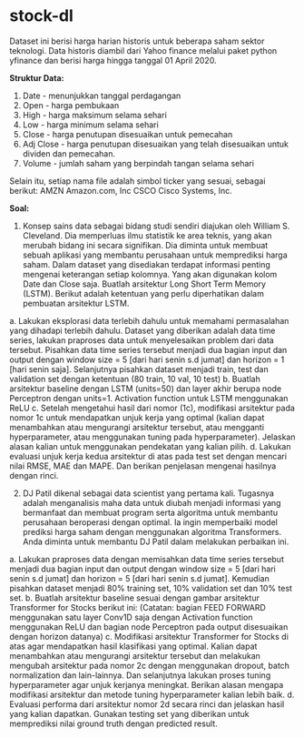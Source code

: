 # stock-dl

Dataset ini berisi harga harian historis untuk beberapa saham sektor teknologi. Data historis diambil dari Yahoo finance melalui paket python yfinance dan berisi harga hingga tanggal 01 April 2020. 

**Struktur Data:**
1. Date - menunjukkan tanggal perdagangan
2. Open - harga pembukaan
3. High - harga maksimum selama sehari
4. Low - harga minimum selama sehari
5. Close - harga penutupan disesuaikan untuk pemecahan
6. Adj Close - harga penutupan disesuaikan yang telah disesuaikan untuk dividen dan pemecahan.
7. Volume - jumlah saham yang berpindah tangan selama sehari

Selain itu, setiap nama file adalah simbol ticker yang sesuai, sebagai berikut:
AMZN Amazon.com, Inc
CSCO Cisco Systems, Inc.

**Soal:**
1. Konsep sains data sebagai bidang studi sendiri diajukan oleh William S. Cleveland. Dia memperluas ilmu statistik ke area teknis, yang akan merubah bidang ini secara signifikan. Dia diminta untuk membuat sebuah aplikasi yang membantu perusahaan untuk memprediksi harga saham. Dalam dataset yang disediakan terdapat informasi penting mengenai keterangan setiap kolomnya. Yang akan digunakan kolom Date dan Close saja. Buatlah arsitektur Long Short Term Memory (LSTM). Berikut adalah ketentuan yang perlu diperhatikan dalam pembuatan arsitektur LSTM.

a. Lakukan eksplorasi data terlebih dahulu untuk memahami permasalahan yang dihadapi terlebih dahulu. Dataset yang diberikan adalah data time series, lakukan praproses data untuk menyelesaikan problem dari data tersebut. Pisahkan data time series tersebut menjadi dua bagian input dan output dengan window size = 5 [dari hari senin s.d jumat] dan horizon = 1 [hari senin saja]. Selanjutnya pisahkan dataset menjadi train, test dan validation set dengan ketentuan (80 train, 10 val, 10 test)
b. Buatlah arsitektur baseline dengan LSTM (units=50) dan layer akhir berupa node Perceptron dengan units=1. Activation function untuk LSTM menggunakan ReLU
c. Setelah mengetahui hasil dari nomor (1c), modifikasi arsitektur pada nomor 1c untuk mendapatkan unjuk kerja yang optimal (kalian dapat menambahkan atau mengurangi arsitektur tersebut, atau mengganti hyperparameter, atau menggunakan tuning pada hyperparameter). Jelaskan alasan kalian untuk menggunakan pendekatan yang kalian pilih.
d. Lakukan evaluasi unjuk kerja kedua arsitektur di atas pada test set dengan mencari nilai RMSE, MAE dan MAPE. Dan berikan penjelasan mengenai hasilnya dengan rinci.


2. DJ Patil dikenal sebagai data scientist yang pertama kali. Tugasnya adalah menganalisis maha data untuk diubah menjadi informasi yang bermanfaat dan membuat program serta algoritma untuk membantu perusahaan beroperasi dengan optimal. Ia ingin memperbaiki model prediksi harga saham dengan menggunakan algoritma Transformers. Anda diminta untuk membantu DJ Patil dalam melakukan perbaikan ini.

a. Lakukan praproses data dengan memisahkan data time series tersebut menjadi dua bagian input dan output dengan window size = 5 [dari hari senin s.d jumat] dan horizon = 5 [dari hari senin s.d jumat]. Kemudian pisahkan dataset menjadi 80% training set, 10% validation set dan 10% test set.
b. Buatlah arsitektur baseline sesuai dengan gambar arsitektur Transformer for Stocks berikut ini: (Catatan: bagian FEED FORWARD menggunakan satu layer Conv1D saja dengan Activation function menggunakan ReLU dan bagian node Perceptron pada output disesuaikan dengan horizon datanya)
c. Modifikasi arsitektur Transformer for Stocks di atas agar mendapatkan hasil klasifikasi yang optimal. Kalian dapat menambahkan atau mengurangi arsitektur tersebut dan melakukan mengubah arsitektur pada nomor 2c dengan menggunakan dropout, batch normalization dan lain-lainnya. Dan selanjutnya lakukan proses tuning hyperparameter agar unjuk kerjanya meningkat. Berikan alasan mengapa modifikasi arsitektur dan metode tuning hyperparameter kalian lebih baik.
d. Evaluasi performa dari arsitektur nomor 2d secara rinci dan jelaskan hasil yang kalian dapatkan. Gunakan testing set yang diberikan untuk memprediksi nilai ground truth dengan predicted result.
